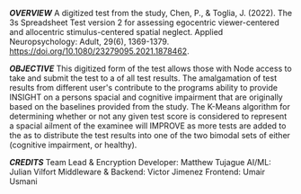 ***OVERVIEW***
A digitized test from the study, Chen, P., & Toglia, J. (2022). The 3s Spreadsheet Test version 2 for assessing egocentric viewer-centered and allocentric stimulus-centered spatial neglect. Applied Neuropsychology: Adult, 29(6), 1369-1379. https://doi.org/10.1080/23279095.2021.1878462.

***OBJECTIVE***
This digitized form of the test allows those with Node access to take and submit the test to a of all test results. The amalgamation of test results from different user's contribute to the programs ability to provide INSIGHT on a persons spacial and cognitive impairment that are originally based on the baselines provided from the study. The K-Means algorithm for determining whether or not any given test score is considered to represent a spacial ailment of the examinee will IMPROVE as more tests are added to the as to distribute the test results into one of the two bimodal sets of either (cognitive impairment, or healthy).

***CREDITS***
Team Lead & Encryption Developer: Matthew Tujague
AI/ML: Julian Vilfort
Middleware & Backend: Victor Jimenez
Frontend: Umair Usmani
